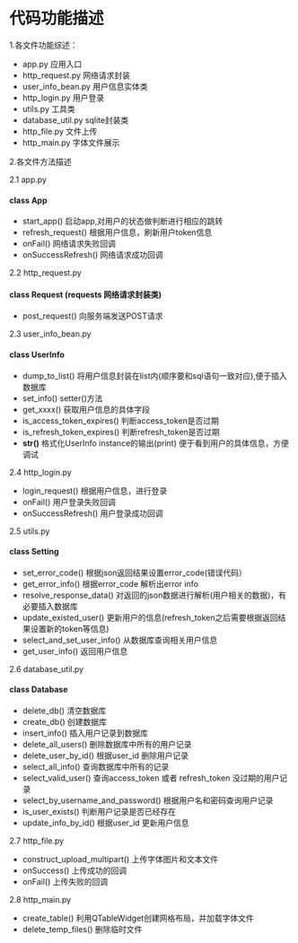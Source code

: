 # 代码功能描述

1.各文件功能综述：
- app.py 应用入口
- http_request.py 网络请求封装
- user_info_bean.py 用户信息实体类
- http_login.py 用户登录
- utils.py 工具类
- database_util.py sqlite封装类
- http_file.py 文件上传
- http_main.py 字体文件展示

2.各文件方法描述

2.1 app.py 
#### class App 
- start_app() 启动app,对用户的状态做判断进行相应的跳转
- refresh_request() 根据用户信息，刷新用户token信息
- onFail() 网络请求失败回调
- onSuccessRefresh() 网络请求成功回调
	
2.2 http_request.py
#### class Request (requests 网络请求封装类)
- post_request() 向服务端发送POST请求
	
2.3 user_info_bean.py
#### class UserInfo
- dump_to_list() 将用户信息封装在list内(顺序要和sql语句一致对应),便于插入数据库
- set_info() setter()方法
- get_xxxx() 获取用户信息的具体字段
- is_access_token_expires() 判断access_token是否过期
- is_refresh_token_expires() 判断refresh_token是否过期
- __str()__ 格式化UserInfo instance的输出(print) 便于看到用户的具体信息，方便调试

2.4 http_login.py 
- login_request() 根据用户信息，进行登录
- onFail() 用户登录失败回调
- onSuccessRefresh() 用户登录成功回调


2.5 utils.py
#### class Setting
- set_error_code() 根据json返回结果设置error_code(错误代码）
- get_error_info() 根据error_code 解析出error info
- resolve_response_data() 对返回的json数据进行解析(用户相关的数据)，有必要插入数据库
- update_existed_user() 更新用户的信息(refresh_token之后需要根据返回结果设置新的token等信息)
- select_and_set_user_info() 从数据库查询相关用户信息
- get_user_info() 返回用户信息
	

2.6 database_util.py
#### class Database
- delete_db() 清空数据库
- create_db() 创建数据库 
- insert_info() 插入用户记录到数据库
- delete_all_users() 删除数据库中所有的用户记录
- delete_user_by_id() 根据user_id 删除用户记录
- select_all_info() 查询数据库中所有的记录
- select_valid_user() 查询access_token 或者 refresh_token 没过期的用户记录
- select_by_username_and_password() 根据用户名和密码查询用户记录
- is_user_exists() 判断用户记录是否已经存在
- update_info_by_id() 根据user_id 更新用户信息

2.7 http_file.py
- construct_upload_multipart() 上传字体图片和文本文件
- onSuccess() 上传成功的回调
- onFail() 上传失败的回调
	
2.8 http_main.py
- create_table() 利用QTableWidget创建网格布局，并加载字体文件
- delete_temp_files() 删除临时文件
	


